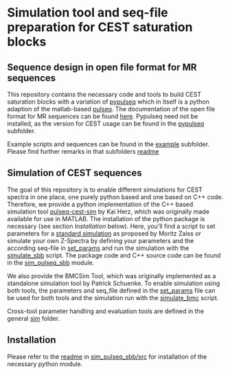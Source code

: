 # Simulation tool and seq-file preparation for CEST saturation blocks

## Sequence design in open file format for MR sequences
This repository contains the necessary code and tools to build CEST saturation blocks with a variation of [pypulseq](https://github.com/imr-framework/pypulseq)
which in itself is a python adaption of the matlab-based [pulseq](https://github.com/pulseq/pulseq). The documentation
of the open file format for MR sequences can be found [here](https://pulseq.github.io/specification.pdf). Pypulseq need
not be installed, as the version for CEST usage can be found in the [pypulseq](pypulseq) subfolder.

Example scripts and sequences can be found in the [example](./example) subfolder. Please find further remarks in that subfolders [readme](./example/readme.md)

## Simulation of CEST sequences
The goal of this repository is to enable different simulations for CEST spectra in one place, one purely python based 
and one based on C++ code. Therefore, we provide a python implementation of the C++ based simulation tool [pulseq-cest-sim](https://github.com/kherz/pulseq-cest/tree/master/pulseq-cest-sim)
by Kai Herz, which was originally made available for use in MATLAB. The installation of the python package is necessary 
(see section *Installation* below). Here, you'll find a script to set parameters for a [standard simulation](standard_cest_params.py) as proposed by Moritz Zaiss or simulate your own Z-Spectra by defining your
parameters and the according seq-file in [set_params](set_params.py) and run the simulation with the [simulate_sbb](simulate_sbb.py) script. The
package code and C++ source code can be found in the [sim_pulseq_sbb](sim_pulseq_sbb) module.

We also provide the BMCSim Tool, which was originally implemented as a standalone simulation tool by Patrick Schuenke.
To enable simulation using both tools, the parameters and seq_file defined in the [set_params](set_params.py) file can 
be used for both tools and the simulation run with the [simulate_bmc](simulate_bmc.py) script.

Cross-tool parameter handling and evaluation tools are defined in the general [sim](sim) folder.

## Installation
Please refer to the [readme](./sim_pulseq_sbb/src/readme.md) in [sim_pulseq_sbb/src](./sim_pulseq_sbb/src) for 
installation of the necessary python module.
